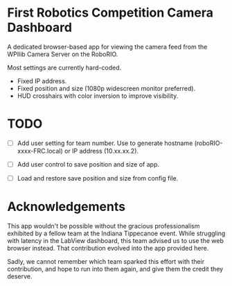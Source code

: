 # First Robotics Competition Camera Dashboard

A dedicated browser-based app for viewing the camera feed from the WPIlib Camera Server on the RoboRIO.

Most settings are currently hard-coded.

- Fixed IP address.
- Fixed position and size (1080p widescreen monitor preferred).
- HUD crosshairs with color inversion to improve visibility.


# TODO

- [ ] Add user setting for team number. Use to generate hostname (roboRIO-xxxx-FRC.local) or IP address (10.xx.xx.2).
- [ ] Add user control to save position and size of app.
- [ ] Load and restore save position and size from config file.


# Acknowledgements

This app wouldn't be possible without the gracious professionalism exhibited by
a fellow team at the Indiana Tippecanoe event.  While struggling with latency
in the LabView dashboard, this team advised us to use the web browser instead.
That contribution evolved into the app provided here.

Sadly, we cannot remember which team sparked this effort with their
contribution, and hope to run into them again, and give them the credit they
deserve.
